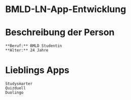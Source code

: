 # BMLD-LN-App-Entwicklung

# Beschreibung der Person
    **Beruf:** BMLD Studentin
    **Alter:** 24 Jahre


# Lieblings Apps
    Studysmarter
    Quizduell
    Duolingo


